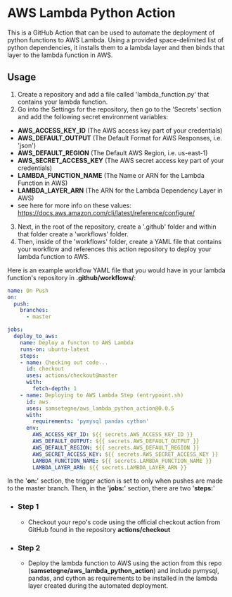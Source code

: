 # AWS Lambda Python Action

This is a GitHub Action that can be used to automate the deployment of python functions to AWS Lambda. Using a provided space-delimited list of python dependencies, it installs them to a lambda layer and then binds that layer to the lambda function in AWS.

## Usage

1. Create a repository and add a file called 'lambda_function.py' that contains your lambda function.  
2. Go into the Settings for the repository, then go to the 'Secrets' section and add the following secret environment variables:
  * **AWS_ACCESS_KEY_ID** (The AWS access key part of your credentials)
  * **AWS_DEFAULT_OUTPUT** (The Default Format for AWS Responses, i.e. 'json')
  * **AWS_DEFAULT_REGION** (The Default AWS Region, i.e. us-east-1)
  * **AWS_SECRET_ACCESS_KEY** (The AWS secret access key part of your credentials)
  * **LAMBDA_FUNCTION_NAME** (The Name or ARN for the Lambda Function in AWS)
  * **LAMBDA_LAYER_ARN** (The ARN for the Lambda Dependency Layer in AWS)
  * see here for more info on these values: https://docs.aws.amazon.com/cli/latest/reference/configure/  
3. Next, in the root of the repository, create a '.github' folder and within that folder create a 'workflows' folder.  
4. Then, inside of the 'workflows' folder, create a YAML file that contains your workflow and references this action repository to deploy your lambda function to AWS.  

Here is an example workflow YAML file that you would have in your lambda function's repository in **.github/workflows/**:  
```yml
name: On Push
on:
  push:
    branches:
      - master

jobs:
  deploy_to_aws:
    name: Deploy a functon to AWS Lambda
    runs-on: ubuntu-latest
    steps:
    - name: Checking out code...
      id: checkout
      uses: actions/checkout@master
      with:
        fetch-depth: 1
    - name: Deploying to AWS Lambda Step (entrypoint.sh)
      id: aws
      uses: samsetegne/aws_lambda_python_action@0.0.5
      with:
        requirements: 'pymysql pandas cython'
      env:
        AWS_ACCESS_KEY_ID: ${{ secrets.AWS_ACCESS_KEY_ID }}
        AWS_DEFAULT_OUTPUT: ${{ secrets.AWS_DEFAULT_OUTPUT }}
        AWS_DEFAULT_REGION: ${{ secrets.AWS_DEFAULT_REGION }}
        AWS_SECRET_ACCESS_KEY: ${{ secrets.AWS_SECRET_ACCESS_KEY }}
        LAMBDA_FUNCTION_NAME: ${{ secrets.LAMBDA_FUNCTION_NAME }}
        LAMBDA_LAYER_ARN: ${{ secrets.LAMBDA_LAYER_ARN }}
```

In the '**on:**' section, the trigger action is set to only when pushes are made to the master branch. Then, in the '**jobs:**' section, there are two '**steps:**'
  * ### Step 1
    - Checkout your repo's code using the official checkout action from GitHub found in the repository **actions/checkout**
  * ### Step 2
    - Deploy the lambda function to AWS using the action from this repo (**samsetegne/aws_lambda_python_action**) and include pymysql, pandas, and cython as requirements to be installed in the lambda layer created during the automated deployment.